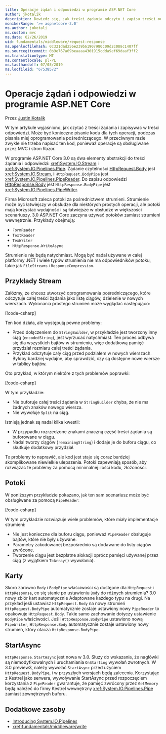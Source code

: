 ```yaml
---
title: Operacje żądań i odpowiedzi w programie ASP.NET Core
author: jkotalik
description: Dowiedz się, jak treści żądania odczytu i zapisu treści odpowiedzi w programie ASP.NET Core.
monikerRange: '>= aspnetcore-3.0'
ms.author: jukotali
ms.custom: mvc
ms.date: 02/26/2019
uid: fundamentals/middleware/request-response
ms.openlocfilehash: 0c321dad256e239b61907980c09d2c088c1407ff
ms.sourcegitcommit: 0b9e767a09beaaaa4301915cdda9ef69daaf3ff2
ms.translationtype: MT
ms.contentlocale: pl-PL
ms.lasthandoff: 07/03/2019
ms.locfileid: "67538572"
---
```

# <a name="request-and-response-operations-in-aspnet-core"></a>Operacje żądań i odpowiedzi w programie ASP.NET Core

Przez [Justin Kotalik](https://github.com/jkotalik)

W tym artykule wyjaśniono, jak czytać z treści żądania i zapisywać w treści odpowiedzi. Może być konieczne pisanie kodu dla tych operacji, podczas pisania miej oprogramowania pośredniczącego. W przeciwnym razie zwykle nie trzeba napisać ten kod, ponieważ operacje są obsługiwane przez MVC i stron Razor.

W programie ASP.NET Core 3.0 są dwa elementy abstrakcji do treści żądania i odpowiedzi: <xref:System.IO.Stream> i <xref:System.IO.Pipelines.Pipe>. Żądanie czytelności [HttpRequest.Body](xref:Microsoft.AspNetCore.Http.HttpRequest.Body) jest <xref:System.IO.Stream>, i `HttpRequest.BodyPipe` jest <xref:System.IO.Pipelines.PipeReader>. Do zapisu odpowiedzi [HttpResponse.Body](xref:Microsoft.AspNetCore.Http.HttpResponse.Body) jest `HttpResponse.BodyPipe` jest <xref:System.IO.Pipelines.PipeWriter>.

Firma Microsoft zaleca potoki za pośrednictwem strumieni. Strumienie może być łatwiejszy w obsłudze dla niektórych prostych operacji, ale potoki mają korzystać wydajność i są łatwiejsze w obsłudze w większości scenariuszy. 3\.0 ASP.NET Core zaczyna używać potoków zamiast strumieni wewnętrznie. Przykłady obejmują:

- `FormReader`
- `TextReader`
- `TexWriter`
- `HttpResponse.WriteAsync`

Strumienie nie będą natychmiast. Mogą być nadal używane w całej platformy .NET i wiele typów strumienia nie ma odpowiedników potoku, takie jak `FileStreams` i `ResponseCompression`.

## <a name="stream-examples"></a>Przykłady Stream

Załóżmy, że chcesz utworzyć oprogramowania pośredniczącego, które odczytuje całej treści żądania jako listę ciągów, dzielenie w nowych wierszach. Wykonania prostego strumień może wyglądać następująco:

[!code-csharp[](request-response/samples/3.x/RequestResponseSample/Startup.cs?name=GetListOfStringsFromStream)]

Ten kod działa, ale występują pewne problemy:

- Przed dołączeniem do `StringBuilder`, w przykładzie jest tworzony inny ciąg (`encodedString`), jest wyrzucać natychmiast. Ten proces odbywa się dla wszystkich bajtów w strumieniu, więc dodatkową pamięć przydział rozmiaru całej treści żądania.
- Przykład odczytuje cały ciąg przed podziałem w nowych wierszach. Byłoby bardziej wydajne, aby sprawdzić, czy są dostępne nowe wiersze w tablicy bajtów.

Oto przykład, w którym niektóre z tych problemów poprawki:

[!code-csharp[](request-response/samples/3.x/RequestResponseSample/Startup.cs?name=GetListOfStringsFromStreamMoreEfficient)]

W tym przykładzie:

- Nie buforuje całej treści żądania w `StringBuilder` chyba, że nie ma żadnych znaków nowego wiersza.
- Nie wywołuje `Split` na ciąg.

Istnieją jednak są nadal kilka kwestii:

- W przypadku rozrzedzone znakami znaczną część treści żądania są buforowane w ciągu.
- Nadal tworzy ciągów (`remainingString`) i dodaje je do buforu ciągu, co skutkuje dodatkowy przydział.

Te problemy to naprawić, ale kod jest staje się coraz bardziej skomplikowane niewielkie ulepszenia. Potoki zapewniają sposób, aby rozwiązać te problemy za pomocą minimalnej ilości kodu, złożoności.

## <a name="pipelines"></a>Potoki

W poniższym przykładzie pokazano, jak ten sam scenariusz może być obsługiwane za pomocą `PipeReader`:

[!code-csharp[](request-response/samples/3.x/RequestResponseSample/Startup.cs?name=GetListOfStringFromPipe)]

W tym przykładzie rozwiązuje wiele problemów, które miały implementacje strumieni:

- Nie jest konieczne dla buforu ciągu, ponieważ `PipeReader` obsługuje bajtów, które nie były używane.
- Parametry zakodowanej bezpośrednio są dodawane do listy ciągów zwrócone.
- Tworzenie ciągu jest bezpłatne alokacji oprócz pamięci używanej przez ciąg (z wyjątkiem `ToArray()` wywołania).

## <a name="adapters"></a>Karty

Skoro zarówno `Body` i `BodyPipe` właściwości są dostępne dla `HttpRequest` i `HttpResponse`, co się stanie po ustawieniu `Body` do różnych strumienia? 3\.0 nowy zbiór kart automatycznie Adaptowane każdego typu na drugi. Na przykład jeśli ustawisz `HttpRequest.Body` na nowy strumień `HttpRequest.BodyPipe` automatycznie zostaje ustawiony nowy `PipeReader` to opakowuje `HttpRequest.Body`. Takie samo zachowanie dotyczy ustawienie `BodyPipe` właściwości. Jeśli `HttpResponse.BodyPipe` ustawiono nową `PipeWriter`, `HttpResponse.Body` automatycznie zostaje ustawiony nowy strumień, który otacza `HttpResponse.BodyPipe`.

## <a name="startasync"></a>StartAsync

`HttpResponse.StartAsync` jest nowa w 3.0. Służy do wskazania, że nagłówki są niemodyfikowalnych i uruchamiania `OnStarting` wywołań zwrotnych. W 3.0 preview3, należy wywołać `StartAsync` przed użyciem `HttpRequest.BodyPipe`, i w przyszłych wersjach będą zalecenia. Korzystając z Kestrel jako serwera, wywoływanie StartAsync przed rozpoczęciem korzystania z `PipeReader` gwarantuje, że pamięć zwrócony przez `GetMemory` będą należeć do firmy Kestrel wewnętrzny <xref:System.IO.Pipelines.Pipe> zamiast zewnętrznych buforu.

## <a name="additional-resources"></a>Dodatkowe zasoby

- [Introducing System.IO.Pipelines](https://devblogs.microsoft.com/dotnet/system-io-pipelines-high-performance-io-in-net/)
- <xref:fundamentals/middleware/write>